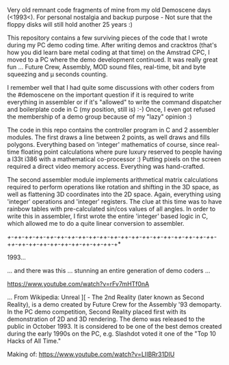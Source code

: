 Very old remnant code fragments of mine from my old Demoscene days (<1993<). For personal nostalgia and backup purpose - Not sure that the floppy disks will still hold another 25 years :)

This repository contains a few surviving pieces of the code that I wrote during my PC demo coding time. After writing demos and cracktros (that's how you did learn bare metal coding at that time) on the Amstrad CPC, I moved to a PC where the demo development continued. It was really great fun ... Future Crew, Assembly, MOD sound files, real-time, bit and byte squeezing and µ seconds counting.

I remember well that I had quite some discussions with other coders from the #demoscene on the important question if it is required to write everything in assembler or if it's "allowed" to write the command dispatcher and boilerplate code in C (my position, still is) :-) Once, I even got refused the membership of a demo group because of my "lazy" opinion :)

The code in this repo contains the controller program in C and 2 assembler modules. The first draws a line between 2 points, as well draws and fills polygons. Everything based on 'integer' mathematics of course, since real-time floating point calculations where pure luxury reserved to people having a l33t i386 with a mathematical co-processor :) Putting pixels on the screen required a direct video memory access. Everything was hand-crafted.

The second assembler module implements arithmetical matrix calculations required to perform operations like rotation and shifting in the 3D space, as well as flattening 3D coordinates into the 2D space. Again, everything using 'integer' operations and 'integer' registers. The clue at this time was to have rainbow tables with pre-calculated sin/cos values of all angles. In order to write this in assembler, I first wrote the entire 'integer' based logic in C, which allowed me to do a quite linear conversion to assembler.

*+-+*+-+*+-+*+-+*+-+*+-+*+-+*+-+*+-+*+-+*+-+*+-+*+-+*+-+*+-+*+-+*+-+*+-+*+-+*+-+*+-+*+-+*+-+*+-+*+-+*+-+*+-+*+-+*+-+*+-+*

1993...

... and there was this ... stunning an entire generation of demo coders ... 

https://www.youtube.com/watch?v=rFv7mHTf0nA 

... From Wikipedia: Unreal ][ - The 2nd Reality (later known as Second Reality), is a demo created by Future Crew for the Assembly '93 demoparty. In the PC demo competition, Second Reality placed first with its demonstration of 2D and 3D rendering. The demo was released to the public in October 1993. It is considered to be one of the best demos created during the early 1990s on the PC, e.g. Slashdot voted it one of the "Top 10 Hacks of All Time."

Making of: https://www.youtube.com/watch?v=LIIBRr31DIU
